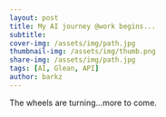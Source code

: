 ```yaml
---
layout: post
title: My AI journey @work begins...
subtitle: 
cover-img: /assets/img/path.jpg
thumbnail-img: /assets/img/thumb.png
share-img: /assets/img/path.jpg
tags: [AI, Glean, API]
author: barkz
---
```


The wheels are turning...more to come.
